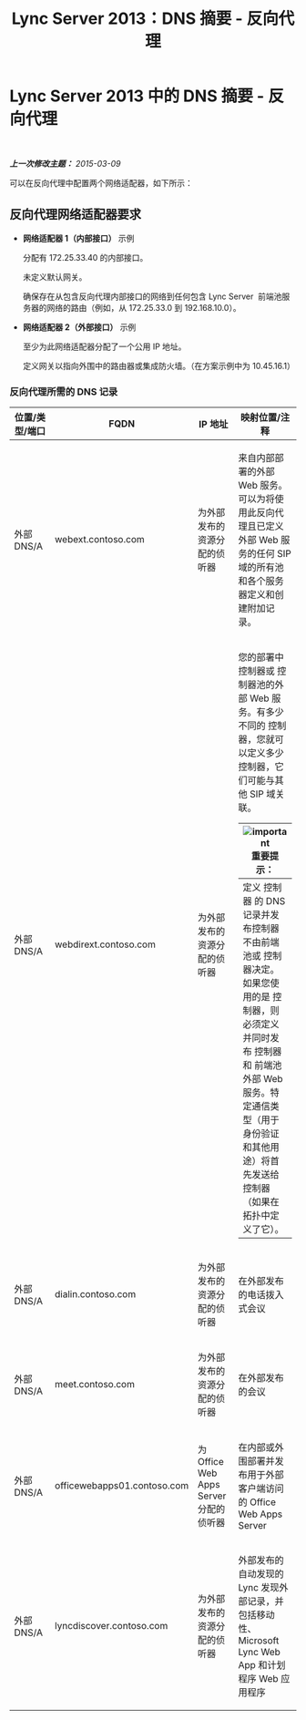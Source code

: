 ﻿---
title: Lync Server 2013：DNS 摘要 - 反向代理
TOCTitle: DNS 摘要 - 反向代理
ms:assetid: 3073affa-4d92-4453-9974-3a82ca0c6445
ms:mtpsurl: https://technet.microsoft.com/zh-cn/library/JJ204781(v=OCS.15)
ms:contentKeyID: 49312405
ms.date: 05/19/2016
mtps_version: v=OCS.15
ms.translationtype: HT
---

# Lync Server 2013 中的 DNS 摘要 - 反向代理

 

_**上一次修改主题：** 2015-03-09_

可以在反向代理中配置两个网络适配器，如下所示：

## 反向代理网络适配器要求

  - **网络适配器 1（内部接口）** 示例
    
    分配有 172.25.33.40 的内部接口。
    
    未定义默认网关。
    
    确保存在从包含反向代理内部接口的网络到任何包含 Lync Server  前端池服务器的网络的路由（例如，从 172.25.33.0 到 192.168.10.0）。

  - **网络适配器 2（外部接口）** 示例
    
    至少为此网络适配器分配了一个公用 IP 地址。
    
    定义网关以指向外围中的路由器或集成防火墙。（在方案示例中为 10.45.16.1）

### 反向代理所需的 DNS 记录

<table>
<colgroup>
<col style="width: 25%" />
<col style="width: 25%" />
<col style="width: 25%" />
<col style="width: 25%" />
</colgroup>
<thead>
<tr class="header">
<th>位置/类型/端口</th>
<th>FQDN</th>
<th>IP 地址</th>
<th>映射位置/注释</th>
</tr>
</thead>
<tbody>
<tr class="odd">
<td><p>外部 DNS/A</p></td>
<td><p>webext.contoso.com</p></td>
<td><p>为外部发布的资源分配的侦听器</p></td>
<td><p>来自内部部署的外部 Web 服务。可以为将使用此反向代理且已定义外部 Web 服务的任何 SIP 域的所有池和各个服务器定义和创建附加记录。</p></td>
</tr>
<tr class="even">
<td><p>外部 DNS/A</p></td>
<td><p>webdirext.contoso.com</p></td>
<td><p>为外部发布的资源分配的侦听器</p></td>
<td><p>您的部署中 控制器或 控制器池的外部 Web 服务。有多少不同的 控制器，您就可以定义多少 控制器，它们可能与其他 SIP 域关联。</p>
<div class="alert">
<table>
<thead>
<tr class="header">
<th><img src="images/Gg398794.important(OCS.15).gif" title="important" alt="important" />重要提示：</th>
</tr>
</thead>
<tbody>
<tr class="odd">
<td>定义 控制器 的 DNS 记录并发布控制器不由前端池或 控制器决定。如果您使用的是 控制器，则必须定义并同时发布 控制器和 前端池外部 Web 服务。特定通信类型（用于身份验证和其他用途）将首先发送给 控制器（如果在拓扑中定义了它）。</td>
</tr>
</tbody>
</table>

</div></td>
</tr>
<tr class="odd">
<td><p>外部 DNS/A</p></td>
<td><p>dialin.contoso.com</p></td>
<td><p>为外部发布的资源分配的侦听器</p></td>
<td><p>在外部发布的电话拨入式会议</p></td>
</tr>
<tr class="even">
<td><p>外部 DNS/A</p></td>
<td><p>meet.contoso.com</p></td>
<td><p>为外部发布的资源分配的侦听器</p></td>
<td><p>在外部发布的会议</p></td>
</tr>
<tr class="odd">
<td><p>外部 DNS/A</p></td>
<td><p>officewebapps01.contoso.com</p></td>
<td><p>为 Office Web Apps Server 分配的侦听器</p></td>
<td><p>在内部或外围部署并发布用于外部客户端访问的 Office Web Apps Server</p></td>
</tr>
<tr class="even">
<td><p>外部 DNS/A</p></td>
<td><p>lyncdiscover.contoso.com</p></td>
<td><p>为外部发布的资源分配的侦听器</p></td>
<td><p>外部发布的自动发现的 Lync 发现外部记录，并包括移动性、 Microsoft Lync Web App 和计划程序 Web 应用程序</p></td>
</tr>
</tbody>
</table>

